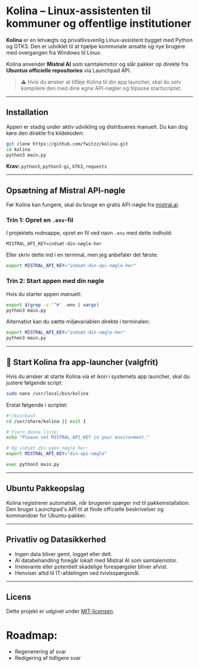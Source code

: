 # Kolina – Linux-assistenten til kommuner og offentlige institutioner

**Kolina** er en letvægts og privatlivsvenlig Linux-assistent bygget med Python og GTK3. Den er udviklet til at hjælpe kommunale ansatte og nye brugere med overgangen fra Windows til Linux.

Kolina anvender **Mistral AI** som samtalemotor og slår pakker op direkte fra **Ubuntus officielle repositories** via Launchpad API.

> ⚠️ Hvis du ønsker at tilføje Kolina til din app launcher, skal du selv kompilere den med dine egne API-nøgler og tilpasse startscriptet.

---

## Installation

Appen er stadig under aktiv udvikling og distribueres manuelt. Du kan dog køre den direkte fra kildekoden:

```bash
git clone https://github.com/fwitzz/kolina.git
cd kolina
python3 main.py
```

**Krav:** `python3`, `python3-gi`, `GTK3`, `requests`

---

## Opsætning af Mistral API-nøgle

Før Kolina kan fungere, skal du bruge en gratis API-nøgle fra [mistral.ai](https://mistral.ai).

### Trin 1: Opret en `.env`-fil

I projektets rodmappe, opret en fil ved navn `.env` med dette indhold:

```env
MISTRAL_API_KEY=indsæt-din-nøgle-her
```

Eller skriv dette ind i en terminal, men jeg anbefaler det første:
```bash
export MISTRAL_API_KEY="indsæt-din-api-nøgle-her"
```

### Trin 2: Start appen med din nøgle

Hvis du starter appen manuelt:

```bash
export $(grep -v '^#' .env | xargs)
python3 main.py
```

Alternativt kan du sætte miljøvariablen direkte i terminalen:

```bash
export MISTRAL_API_KEY="indsæt-din-nøgle-her"
python3 main.py
```

---

## 📁 Start Kolina fra app-launcher (valgfrit)

Hvis du ønsker at starte Kolina via et ikon i systemets app launcher, skal du justere følgende script:

```bash
sudo nano /usr/local/bin/kolina
```

Erstat følgende i scriptet:

```bash
#!/bin/bash
cd /usr/share/kolina || exit 1

# Fjern denne linje:
echo "Please set MISTRAL_API_KEY in your environment."

# Og indsæt din egen nøgle her:
export MISTRAL_API_KEY="din-api-nøgle"

exec python3 main.py
```

---

## Ubuntu Pakkeopslag

Kolina registrerer automatisk, når brugeren spørger ind til pakkeinstallation. Den bruger Launchpad's API til at finde officielle beskrivelser og kommandoer for Ubuntu-pakker.

---

## Privatliv og Datasikkerhed

* Ingen data bliver gemt, logget eller delt.
* Al databehandling foregår lokalt med Mistral AI som samtalemotor.
* Irrelevante eller potentielt skadelige forespørgsler bliver afvist.
* Henviser altid til IT-afdelingen ved tvivlsspørgsmål.

---

## Licens

Dette projekt er udgivet under [MIT-licensen](LICENSE).


# Roadmap:

- Regenerering af svar
- Redigering af tidligere svar
